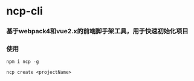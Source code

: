 # ncp-cli

### 基于webpack4和vue2.x的前端脚手架工具，用于快速初始化项目

### 使用

```
npm i ncp -g
````
````
ncp create <projectName>
````
